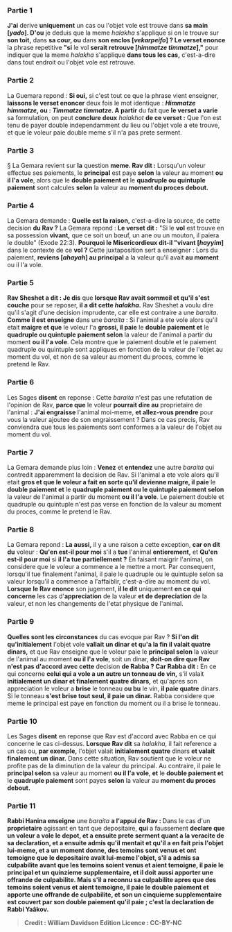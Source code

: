 
### Partie 1
<b>J'ai</b> derive <b>uniquement</b> un cas ou l'objet vole est trouve dans <b>sa main [<i>yado</i>]. D'ou</b> je deduis que la meme <i>halakha</i> s'applique si on le trouve sur <b>son toit,</b> dans <b>sa cour, ou</b> dans <b>son enclos [<i>vekarpeifo</i>] ? Le verset enonce</b> la phrase repetitive <b>"si</b> le vol <b>serait retrouve [<i>himmatze timmatze</i>],"</b> pour indiquer que la meme <i>halakha</i> s'applique <b>dans tous les cas,</b> c'est-a-dire dans tout endroit ou l'objet vole est retrouve.

### Partie 2
La Guemara repond : <b>Si oui,</b> si c'est tout ce que la phrase vient enseigner, <b>laissons le verset enoncer</b> deux fois le mot identique : <b><i>Himmatze himmatze</i>, ou : <i>Timmatze timmatze</i>. A partir</b> du fait que <b>le verset a varie</b> sa formulation, on peut <b>conclure deux</b> <i>halakhot</i> <b>de ce verset :</b> Que l'on est tenu de payer double independamment du lieu ou l'objet vole a ete trouve, et que le voleur paie double meme s'il n'a pas prete serment.

### Partie 3
§ La Gemara revient sur <b>la</b> question <b>meme. Rav dit :</b> Lorsqu'un voleur effectue ses paiements, le <b>principal</b> est paye <b>selon</b> la valeur au moment <b>ou il l'a vole</b>, alors que le <b>double paiement et</b> le <b>quadruple ou quintuple paiement</b> sont calcules <b>selon</b> la valeur au <b>moment du proces debout.</b>

### Partie 4
La Gemara demande : <b>Quelle est la raison,</b> c'est-a-dire la source, de cette decision <b>du Rav ?</b> La Gemara repond : <b>Le verset dit :</b> "Si le <b>vol</b> est trouve en sa possession <b>vivant,</b> que ce soit un bœuf, un ane ou un mouton, il paiera le double" (Exode 22:3). <b>Pourquoi le Misericordieux dit-il "vivant [<i>hayyim</i>]</b> dans le contexte de ce <b>vol ?</b> Cette juxtaposition sert a enseigner : Lors du paiement, <b>reviens [<i>ahayah</i>] au principal</b> a la valeur qu'il avait <b>au moment</b> ou il l'a vole</b>.

### Partie 5
<b>Rav Sheshet a dit : Je dis</b> que <b>lorsque Rav avait sommeil et qu'il s'est couche</b> pour se reposer, <b>il a dit cette <i>halakha</i>.</b> Rav Sheshet a voulu dire qu'il s'agit d'une decision imprudente, car elle est contraire a une <i>baraita</i>. <b>Comme il est enseigne</b> dans une <i>baraita</i> : Si l'animal a ete vole alors qu'il etait <b>maigre et que</b> le voleur l'a <b>grossi, il paie</b> le <b>double paiement et</b> le <b>quadruple ou quintuple paiement selon</b> la valeur de l'animal a partir du moment <b>ou il l'a vole</b>. Cela montre que le paiement double et le paiement quadruple ou quintuple sont appliques en fonction de la valeur de l'objet au moment du vol, et non de sa valeur au moment du proces, comme le pretend le Rav.

### Partie 6
Les Sages <b>disent</b> en reponse : Cette <i>baraita</i> n'est pas une refutation de l'opinion de Rav, <b>parce que</b> le voleur <b>pourrait dire au</b> proprietaire de l'animal : <b>J'ai engraisse</b> l'animal moi-meme, <b>et allez-vous prendre</b> pour vous la valeur ajoutee de son engraissement ? Dans ce cas precis, Rav conviendra que tous les paiements sont conformes a la valeur de l'objet au moment du vol.

### Partie 7
La Gemara demande plus loin : <b>Venez</b> et <b>entendez</b> une autre <i>baraita</i> qui contredit apparemment la decision de Rav. Si l'animal a ete vole alors qu'il etait <b>gros et que le voleur a fait en sorte qu'il devienne maigre, il paie</b> le <b>double paiement et</b> le <b>quadruple paiement ou le quintuple paiement selon</b> la valeur de l'animal a partir du moment <b>ou il l'a vole</b>. Le paiement double et quadruple ou quintuple n'est pas verse en fonction de la valeur au moment du proces, comme le pretend le Rav.

### Partie 8
La Gemara repond : <b>La aussi,</b> il y a une raison a cette exception, <b>car on dit du</b> voleur : <b>Qu'en est-il pour moi</b> s'il a <b>tue</b> l'animal <b>entierement,</b> et <b>Qu'en est-il pour moi</b> si <b>il l'a tue partiellement ?</b> En faisant maigrir l'animal, on considere que le voleur a commence a le mettre a mort. Par consequent, lorsqu'il tue finalement l'animal, il paie le quadruple ou le quintuple selon sa valeur lorsqu'il a commence a l'affaiblir, c'est-a-dire au moment du vol. <b>Lorsque le Rav enonce</b> son jugement, <b>il le dit</b> uniquement <b>en ce qui concerne</b> les cas d'<b>appreciation</b> de la valeur <b>et de depreciation</b> de la valeur, et non les changements de l'etat physique de l'animal.

### Partie 9
<b>Quelles sont les circonstances</b> du cas evoque par Rav ? <b>Si l'on dit qu'initialement</b> l'objet vole <b>vallait un dinar et qu'a la fin il valait quatre dinars,</b> et que Rav enseigne que le voleur paie le <b>principal selon</b> la valeur de l'animal au moment <b>ou il l'a vole</b>, soit un dinar, <b>doit-on dire que Rav n'est pas d'accord avec cette</b> decision <b>de Rabba ? Car Rabba dit :</b> En ce qui concerne <b>celui qui a vole a un autre un tonneau de vin,</b> s'il valait <b>initialement un dinar et finalement quatre dinars,</b> et qu'apres son appreciation le voleur a <b>brise</b> le tonneau <b>ou bu</b> le vin, <b>il paie quatre</b> dinars. Si le tonneau <b>s'est brise tout seul, il paie un dinar.</b> Rabba considere que meme le principal est paye en fonction du moment ou il a brise le tonneau.

### Partie 10
Les Sages <b>disent</b> en reponse que Rav est d'accord avec Rabba en ce qui concerne le cas ci-dessus. <b>Lorsque Rav dit</b> sa <i>halakha</i>, il fait reference a un cas ou, <b>par exemple,</b> l'objet valait <b>initialement quatre</b> dinars <b>et valait finalement un dinar.</b> Dans cette situation, Rav soutient que le voleur ne profite pas de la diminution de la valeur du principal. Au contraire, il paie le <b>principal selon</b> sa valeur au moment <b>ou il l'a vole</b>, <b>et</b> le <b>double paiement et</b> le <b>quadruple paiement</b> sont payes <b>selon</b> la valeur au <b>moment du proces debout.</b>

### Partie 11
<b>Rabbi Hanina enseigne</b> une <i>baraita</i> <b>a l'appui de Rav : </b> Dans le cas d'un <b>proprietaire</b> agissant en tant que depositaire, <b>qui</b> a faussement <b>declare que <b>un voleur</b> a vole le <b>depot, et</b> a ensuite <b>prete serment</b> quant a la veracite de sa declaration, <b>et</b> a ensuite <b>admis</b> qu'il mentait et qu'il a en fait pris l'objet lui-meme, <b>et</b> a un moment donne, des <b>temoins sont venus</b> et ont temoigne que le depositaire avait lui-meme l'objet, <b>s'il a admis</b> sa culpabilite <b>avant que les temoins soient venus</b> et aient temoigne, <b>il paie</b> le <b>principal et</b> un <b>quinzieme supplementaire, et</b> il doit aussi apporter <b>une offrande de culpabilite. Mais s'il a reconnu</b> sa culpabilite <b>apres que des temoins soient venus</b> et aient temoigne, <b>il paie</b> le <b>double paiement et</b> apporte <b>une offrande de culpabilite, et son <b>un cinquieme supplementaire est couvert par son double paiement</b> qu'il paie ; <b>c'est la declaration de Rabbi Yaâkov.</b>

>Credit : William Davidson Edition
>Licence : CC-BY-NC